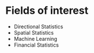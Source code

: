 # Fields of interest
- Directional Statistics
- Spatial Statistics
- Machine Learning
- Financial Statistics
